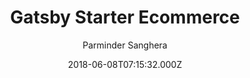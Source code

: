 ---
title: Gatsby Starter Ecommerce
github: https://github.com/parmsang/gatsby-starter-ecommerce
demo: https://parmsang.github.io/gatsby-starter-ecommerce/
author: Parminder Sanghera
ssg:
  - Gatsby
cms:
  - Markdown
date: 2018-06-08T07:15:32.000Z
description: Gatsby starter for creating an eCommerce site using the Moltin eCommerce Api
draft: true
publish_date: '2018-06-08T07:15:32Z'
update_date: '2021-04-11T15:37:52Z'
github_star: 492
github_fork: 150
---